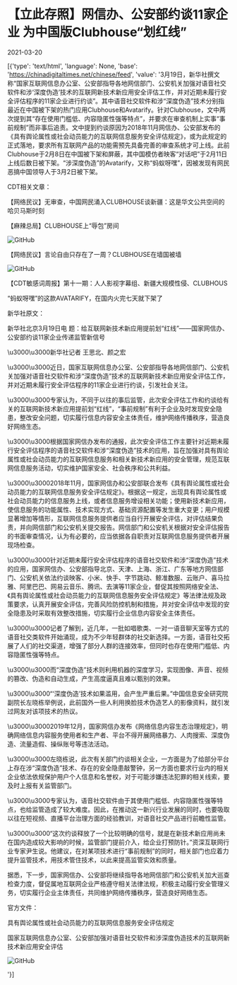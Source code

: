 # 【立此存照】网信办、公安部约谈11家企业 为中国版Clubhouse“划红线”

2021-03-20

[{'type': 'text/html', 'language': None, 'base': 'https://chinadigitaltimes.net/chinese/feed', 'value': '3月19日，新华社撰文称“国家互联网信息办公室、公安部指导各地网信部门、公安机关加强对语音社交软件和涉‘深度伪造’技术的互联网新技术新应用安全评估工作，并对近期未履行安全评估程序的11家企业进行约谈”。其中语音社交软件和涉“深度伪造”技术分别指最近在中国被下架的热门应用Clubhouse和Avatarify。针对Clubhouse，文中两次提到其“存在使用门槛低、内容隐匿性强等特点”，并要求在审查机制上实事“事前规制”而非事后追责。文中提到约谈原因为2018年11月网信办、公安部发布的《具有舆论属性或社会动员能力的互联网信息服务安全评估规定》，或为此规定的正式落地，要求所有互联网产品的功能需预先具备完善的审查系统才可上线。此前Clubhouse于2月8日在中国被下架和屏蔽，其中国模仿者映客“对话吧”于2月11日上线后数日被下架。“涉深度伪造”的Avatarify，又称“蚂蚁呀嘿”，因被发现有网民恶搞中国领导人于3月2日被下架。

CDT相关文章：





【网络民议】无审查，中国网民涌入CLUBHOUSE谈新疆：这是华文公共空间的哈贝马斯时刻





【麻辣总局】CLUBHOUSE上“辱包”房间

![GitHub](https://chinadigitaltimes.net/chinese/files/2021/02/image-1614242849286-1-1024x314.png)





【网络民议】言论自由只存在了一周？CLUBHOUSE在墙国被墙

![GitHub](https://chinadigitaltimes.net/chinese/files/2021/02/image-1612797588656.png)





【CDT敏感词周报】第十一期：人人影视字幕组、新疆大规模性侵、CLUBHOUS





“蚂蚁呀嘿”的这款AVATARIFY，在国内火完七天就下架了







新华社原文：



新华社北京3月19日电 题：给互联网新技术新应用提前划“红线”——国家网信办、公安部约谈11家企业传递监管新信号

\u3000\u3000新华社记者 王思北、颜之宏

\u3000\u3000近日，国家互联网信息办公室、公安部指导各地网信部门、公安机关加强对语音社交软件和涉“深度伪造”技术的互联网新技术新应用安全评估工作，并对近期未履行安全评估程序的11家企业进行约谈，引发社会关注。

\u3000\u3000专家认为，不同于以往的事后监管，此次安全评估工作和约谈给有关的互联网新技术新应用提前划“红线”，“事前规制”有利于企业及时发现安全隐患，整改安全问题，切实履行信息内容安全主体责任，维护网络传播秩序，营造良好网络生态。

\u3000\u3000根据国家网信办发布的通报，此次安全评估工作主要针对近期未履行安全评估程序的语音社交软件和涉“深度伪造”技术的应用，旨在加强对具有舆论属性或社会动员能力的互联网信息服务和相关新技术新应用的安全管理，规范互联网信息服务活动，切实维护国家安全、社会秩序和公共利益。

\u3000\u30002018年11月，国家网信办和公安部联合发布《具有舆论属性或社会动员能力的互联网信息服务安全评估规定》。根据这一规定，出现具有舆论属性或社会动员能力的信息服务上线，或者信息服务增设相关功能；使用新技术新应用，使信息服务的功能属性、技术实现方式、基础资源配置等发生重大变更；用户规模显著增加等情形，互联网信息服务提供者应当自行开展安全评估，对评估结果负责，并向网信部门和公安机关提交报告。网信部门和公安机关根据对安全评估报告的书面审查情况，认为有必要的，应当依据各自职责对互联网信息服务提供者开展现场检查。

\u3000\u3000针对近期未履行安全评估程序的语音社交软件和涉“深度伪造”技术的应用，国家网信办、公安部指导北京、天津、上海、浙江、广东等地方网信部门、公安机关依法约谈映客、小米、快手、字节跳动、鲸准数服、云账户、喜马拉雅、阿里巴巴、网易云音乐、腾讯、去演等11家企业，督促其按照网络安全法、《具有舆论属性或社会动员能力的互联网信息服务安全评估规定》等法律法规及政策要求，认真开展安全评估，完善风险防控机制和措施，并对安全评估中发现的安全隐患及时采取有效整改措施，切实履行企业信息内容安全主体责任。

\u3000\u3000记者了解到，近几年，一批如唱歌类、一对一语音聊天室等方式的语音社交类软件开始涌现，成为不少年轻群体的社交新选择。一方面，语音社交拓展了人们的社交渠道，增强了部分人群的连接效率，但同时也存在使用门槛低、内容隐匿性强等特点。

\u3000\u3000而“深度伪造”技术则利用机器的深度学习，实现图像、声音、视频的篡改、伪造和自动生成，产生高度逼真且难以甄别的效果。

\u3000\u3000“‘深度伪造’技术如果滥用，会产生严重后果。”中国信息安全研究院副院长左晓栋举例说，此前国外一些人利用换脸技术伪造艺人的影像资料，就引发过网友对该项技术的热议。

\u3000\u30002019年12月，国家网信办发布《网络信息内容生态治理规定》，明确网络信息内容服务使用者和生产者、平台不得开展网络暴力、人肉搜索、深度伪造、流量造假、操纵账号等违法活动。

\u3000\u3000左晓栋说，此次有关部门约谈相关企业，一方面是为了给部分平台上存在涉“深度伪造”技术、存在的安全隐患敲警钟，另一方面也要求行业内的相关企业依法依规保护用户个人信息和名誉权，对于可能涉嫌违法犯罪的相关线索，要及时上报有关监管部门。

\u3000\u3000专家认为，语音社交软件由于其使用门槛低、内容隐匿性强等特点，也给监管造成了较大难度。因此，在推动这一新兴行业发展的同时，也要吸取以往在短视频、直播平台治理方面的经验教训，对语音社交产品进行前瞻性监管。

\u3000\u3000“这次约谈释放了一个比较明确的信号，就是在新技术新应用尚未在国内造成较大影响的时候，监管部门提前介入，给企业打预防针。”资深互联网行业专家尹生说。他建议，在对某项技术进行“事前规制”的同时，相关部门也应着力提升监管技术，用技术管住技术，以此来提高监管实效和质量。

据悉，下一步，国家网信办、公安部将继续指导各地网信部门和公安机关加大巡查检查力度，督促属地互联网企业严格遵守相关法律法规，积极主动履行安全管理义务，切实履行企业主体责任，共同维护网络传播秩序，营造良好网络生态。

官方文件：





具有舆论属性或社会动员能力的互联网信息服务安全评估规定





国家互联网信息办公室、公安部加强对语音社交软件和涉深度伪造技术的互联网新技术新应用安全评估

![GitHub](https://chinadigitaltimes.net/chinese/files/2021/03/d10954d4-bc3b-4788-9318-bd359e7253a5-1024x848.jpeg)



'}]